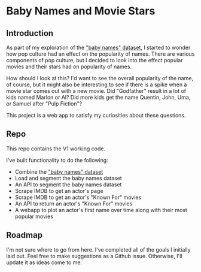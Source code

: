 # Baby Names and Movie Stars

## Introduction

As part of my exploration of the ["baby names" dataset](https://catalog.data.gov/dataset/baby-names-from-social-security-card-applications-national-level-data), I started to wonder how pop culture had an effect on the popularity of names.  There are various components of pop culture, but I decided to look into the effect popular movies and their stars had on popularity of names.

How should I look at this?  I'd want to see the overall popularity of the name, of course, but it might also be interesting to see if there is a spike when a movie star comes out with a new movie.  Did "Godfather" result in a lot of kids named Marlon or Al?  Did more kids get the name Quentin, John, Uma, or Samuel after "Pulp Fiction"?  

This project is a web app to satisfy my curiosities about these questions.

## Repo

This repo contains the V1 working code.

I've built functionality to do the following:

* Combine the ["baby names" dataset](https://catalog.data.gov/dataset/baby-names-from-social-security-card-applications-national-level-data)
* Load and segment the baby names dataset
* An API to segment the baby names dataset
* Scrape IMDB to get an actor's page
* Scrape IMDB to get an actor's "Known For" movies
* An API to return an actor's "Known For" movies
* A webapp to plot an actor's first name over time along with their most popular movies

## Roadmap

I'm not sure where to go from here.  I've completed all of the goals I initially laid out.  Feel free to make suggestions as a Github issue.  Otherwise, I'll update it as ideas come to me.